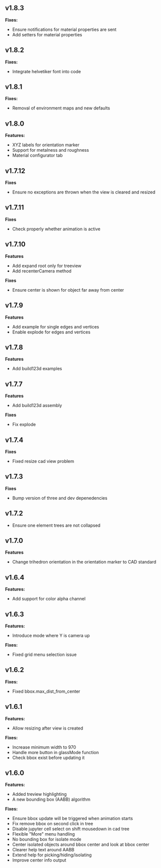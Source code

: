 ## v1.8.3

**Fixes:**

- Ensure notifications for material properties are sent
- Add setters for material properties

## v1.8.2

**Fixes:**

- Integrate helvetiker font into code

## v1.8.1

**Fixes:**

- Removal of environment maps and new defaults

## v1.8.0

**Features:**

- XYZ labels for orientation marker
- Support for metalness and roughness
- Material configurator tab

## v1.7.12

**Fixes**

- Ensure no exceptions are thrown when the view is cleared and resized

## v1.7.11

**Fixes**

- Check properly whether animation is active

## v1.7.10

**Features**

- Add expand root only for treeview
- Add recenterCamera method

**Fixes**

- Ensure center is shown for object far away from center

## v1.7.9

**Features**

- Add example for single edges and vertices
- Enable explode for edges and vertices

## v1.7.8

**Features**

- Add build123d examples

## v1.7.7

**Features**

- Add build123d assembly

**Fixes**

- Fix explode

## v1.7.4

**Fixes**

- Fixed resize cad view problem

## v1.7.3

**Fixes**

- Bump version of three and dev depenedencies

## v1.7.2

- Ensure one element trees are not collapsed

## v1.7.0

**Features**

- Change trihedron orientation in the orientation marker to CAD standard

## v1.6.4

**Features:**

- Add support for color alpha channel

## v1.6.3

**Features:**

- Introduce mode where Y is camera up

**Fixes:**

- Fixed grid menu selection issue

## v1.6.2

**Fixes:**

- Fixed bbox.max_dist_from_center

## v1.6.1

**Features:**

- Allow resizing after view is created

**Fixes:**

- Increase minimum width to 970
- Handle more button in glassMode function
- Check bbox exist before updating it

## v1.6.0

**Features:**

- Added treview highlighting
- A new bounding box (AABB) algorithm

**Fixes:**

- Ensure bbox update will be triggered when animation starts
- Fix remove bbox on second click in tree
- Disable jupyter cell select on shift mousedown in cad tree
- Flexible "More" menu handling
- No bounding box for isolate mode
- Center isolated objects around bbox center and look at bbox center
- Clearer help text around AABB
- Extend help for picking/hiding/isolating
- Improve center info output
